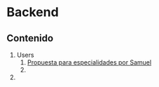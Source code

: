 # Backend

## Contenido

1. Users
   1. [Propuesta para especialidades por Samuel](./1.%20BACKEND/1.1.%20Users/propuestaParaEspecialidadesPorSamuel.md)
   2. 
2. 
